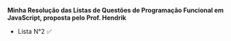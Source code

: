 **Minha Resolução das Listas de Questões de Programação Funcional em JavaScript, proposta pelo Prof. Hendrik**

  - Lista N°2 ✅
